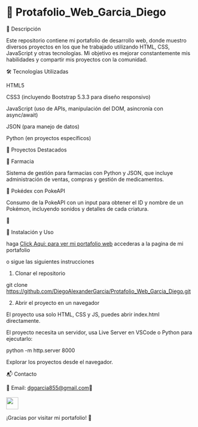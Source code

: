 # 🚀 Protafolio_Web_Garcia_Diego


📌 Descripción

Este repositorio contiene mi portafolio de desarrollo web, donde muestro diversos proyectos en los que he trabajado utilizando HTML, CSS, JavaScript y otras tecnologías. Mi objetivo es mejorar constantemente mis habilidades y compartir mis proyectos con la comunidad.

🛠️ Tecnologías Utilizadas

HTML5

CSS3 (incluyendo Bootstrap 5.3.3 para diseño responsivo)

JavaScript (uso de APIs, manipulación del DOM, asincronía con async/await)

JSON (para manejo de datos)

Python (en proyectos específicos)

📂 Proyectos Destacados

🔹 Farmacia

Sistema de gestión para farmacias con Python y JSON, que incluye administración de ventas, compras y gestión de medicamentos.

🔹 Pokédex con PokeAPI

Consumo de la PokeAPI con un input para obtener el ID y nombre de un Pokémon, incluyendo sonidos y detalles de cada criatura.

🔹 

📌 Instalación y Uso

haga [Click Aqui: para ver mi portafolio web](https://mi-portafolio-web-64rc14.netlify.app/) accederas a la pagina de mi portafolio 

o sigue las siguientes instrucciones

1. Clonar el repositorio

git clone https://github.com/DiegoAlexanderGarcia/Protafolio_Web_Garcia_Diego.git

2. Abrir el proyecto en un navegador

El proyecto usa solo HTML, CSS y JS, puedes abrir index.html directamente.

El proyecto necesita un servidor, usa Live Server en VSCode o Python para ejecutarlo:

python -m http.server 8000

Explorar los proyectos desde el navegador.

📬 Contacto

📧 Email: dggarcia855@gmail.com🔗 <br>
<br>
</a> <a href="https://www.linkedin.com/in/diego-alexander-garcia-rodriguez-a7a780321/" target="_blank" rel="noreferrer"> <picture> <source media="(prefers-color-scheme: dark)" srcset="https://raw.githubusercontent.com/danielcranney/readme-generator/main/public/icons/socials/linkedin-dark.svg" /> <source media="(prefers-color-scheme: light)" srcset="https://raw.githubusercontent.com/danielcranney/readme-generator/main/public/icons/socials/linkedin.svg" /> <img src="https://raw.githubusercontent.com/danielcranney/readme-generator/main/public/icons/socials/linkedin.svg" width="32" height="32" /> </picture> </a>

¡Gracias por visitar mi portafolio! 🚀
